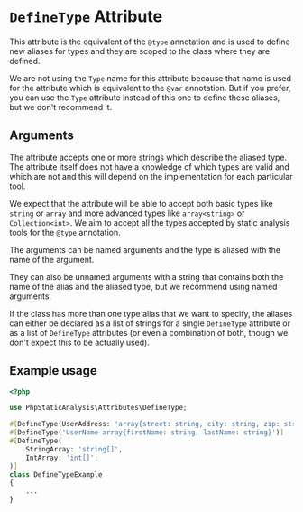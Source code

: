 # `DefineType` Attribute

This attribute is the equivalent of the `@type` annotation and is used to define new aliases for types and they are scoped to the class where they are defined. 

We are not using the `Type` name for this attribute because that name is used for the attribute which is equivalent to the `@var` annotation. But if you prefer, you can use the `Type` attribute instead of this one to define these aliases, but we don't recommend it.

## Arguments

The attribute accepts one or more strings which describe the aliased type. The attribute itself does not have a knowledge of which types are valid and which are not and this will depend on the implementation for each particular tool.

We expect that the attribute will be able to accept both basic types like `string` or `array` and more advanced types like `array<string>` or `Collection<int>`. We aim to accept all the types accepted by static analysis tools for the `@type` annotation.

The arguments can be named arguments and the type is aliased with the name of the argument.

They can also be unnamed arguments with a string that contains both the name of the alias and the aliased type, but we recommend using named arguments.

If the class has more than one type alias that we want to specify, the aliases can either be declared as a list of strings for a single `DefineType` attribute or as a list of `DefineType` attributes (or even a combination of both, though we don't expect this to be actually used).

## Example usage

```php
<?php

use PhpStaticAnalysis\Attributes\DefineType;

#[DefineType(UserAddress: 'array{street: string, city: string, zip: string}')] // this is an alias of the listed type
#[DefineType('UserName array{firstName: string, lastName: string}')]
#[DefineType(
    StringArray: 'string[]',
    IntArray: 'int[]',
)]
class DefineTypeExample
{
    ...
}
```
